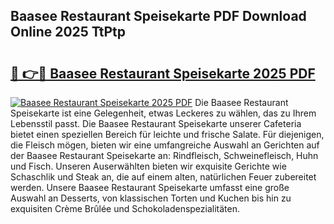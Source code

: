 ## Baasee Restaurant Speisekarte PDF Download Online 2025 TtPtp

# <h2><a href="http://gc84yug.nevu.top/?p=Baasee+Restaurant+Speisekarte">🔗 👉🔴 Baasee Restaurant Speisekarte 2025 PDF</a></h2>

[![Baasee Restaurant Speisekarte 2025 PDF](https://i.imgur.com/dBaPXMq.png)](http://gc84yug.nevu.top/?p=Baasee+Restaurant+Speisekarte)
Die Baasee Restaurant Speisekarte ist eine Gelegenheit, etwas Leckeres zu wählen, das zu Ihrem Lebensstil passt. Die Baasee Restaurant Speisekarte unserer Cafeteria bietet einen speziellen Bereich für leichte und frische Salate. Für diejenigen, die Fleisch mögen, bieten wir eine umfangreiche Auswahl an Gerichten auf der Baasee Restaurant Speisekarte an: Rindfleisch, Schweinefleisch, Huhn und Fisch. Unseren Auserwählten bieten wir exquisite Gerichte wie Schaschlik und Steak an, die auf einem alten, natürlichen Feuer zubereitet werden. Unsere Baasee Restaurant Speisekarte umfasst eine große Auswahl an Desserts, von klassischen Torten und Kuchen bis hin zu exquisiten Crème Brûlée und Schokoladenspezialitäten.
